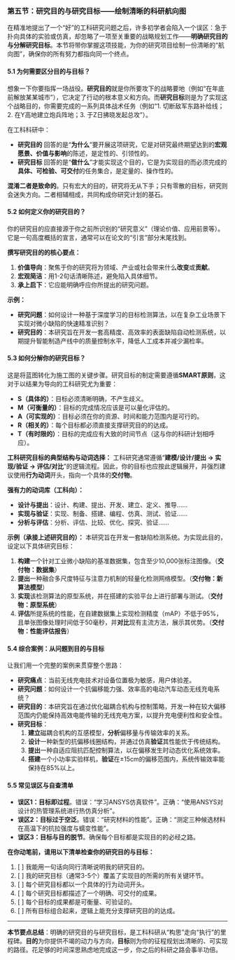 ### **第五节：研究目的与研究目标——绘制清晰的科研航向图**

在精准地提出了一个“好”的工科研究问题之后，许多初学者会陷入一个误区：急于扑向具体的实验或仿真，却忽略了一项至关重要的战略规划工作——**明确研究目的与分解研究目标**。本节将带你掌握这项技能，为你的研究项目绘制一份清晰的“航向图”，确保你的所有努力都指向同一个终点。

#### **5.1 为何需要区分目的与目标？**

想象一下你要指挥一场战役。**研究目的**就是你所要攻下的战略要地（例如“在年底前解放某某城市”），它决定了行动的根本意义和方向。而**研究目标**则是为了实现这个战略目的，你需要完成的一系列具体战术任务（例如“1. 切断敌军东路补给线；2. 在Y高地建立炮兵阵地；3. 于Z日拂晓发起总攻”）。

在工科科研中：
*   **研究目的** 回答的是“**为什么**”要开展这项研究，它是对研究最终期望达到的**宏观愿景、价值与影响**的陈述，是定性的、引领性的。
*   **研究目标** 回答的是“**做什么**”才能实现这个目的，它是为实现目的而必须完成的**具体、可检验、可交付**的任务集合，是定量的、操作性的。

**混淆二者是致命的**。只有宏大的目的，研究将无从下手；只有零散的目标，研究则会迷失方向。二者相辅相成，共同构成你研究计划的基石。

#### **5.2 如何定义你的研究目的？**

你的研究目的应直接源于你之前所识别的“研究意义”（理论价值、应用前景等）。它是一句高度概括的宣言，通常可以在论文的“引言”部分末尾找到。

**撰写研究目的的核心要点：**
1.  **价值导向**：聚焦于你的研究将为领域、产业或社会带来什么**改变**或**贡献**。
2.  **宏观简洁**：用1-2句话清晰陈述，避免陷入具体细节。
3.  **承上启下**：它应能明确呼应你所提出的研究问题。

**示例：**
*   **研究问题**：如何设计一种基于深度学习的目标检测算法，以在复杂工业场景下实现对微小缺陷的快速精准识别？
*   **研究目的**：本研究旨在开发一套高精度、高效率的表面缺陷自动检测系统，以期提升智能制造产线中的质量控制水平，降低人工成本并减少漏检率。

#### **5.3 如何分解你的研究目标？**

这是将蓝图转化为施工图的关键步骤。研究目标的制定需要遵循**SMART原则**，这对于以结果为导向的工科研究尤为重要：
*   **S（具体的）**：目标必须清晰明确，不产生歧义。
*   **M（可衡量的）**：目标的完成情况应该是可以量化评估的。
*   **A（可实现的）**：目标必须在你的资源、时间和能力范围内是可行的。
*   **R（相关的）**：每个目标都必须直接支撑研究目的的达成。
*   **T（有时限的）**：目标的完成应有大致的时间节点（这与你的科研计划相呼应）。

**工科研究目标的典型结构与动词选择：**
工科研究通常遵循“**建模/设计/提出 → 实现/验证 → 评估/对比**”的逻辑流程。因此，你的目标也应按此逻辑展开，并强烈建议使用**行为动词**开头，指向一个具体的**交付物**。

**强有力的动词库（工科向）：**
*   **设计与提出**：设计、构建、提出、开发、建立、定义、推导……
*   **实现与验证**：实现、制备、搭建、编程、仿真、测试、验证……
*   **分析与评估**：分析、评估、比较、优化、探究、验证……

**示例（承接上述研究目的）：**
本研究旨在开发一套缺陷检测系统。为实现此目的，设定以下具体研究目标：
1.  **构建**一个针对工业微小缺陷的基准数据集，包含至少10,000张标注图像。（**交付物：数据集**）
2.  **提出**一种融合多尺度特征与注意力机制的轻量化检测网络模型。（**交付物：新算法模型**）
3.  **实现**该检测算法的原型系统，并在搭建的实验平台上进行部署与测试。（**交付物：原型系统**）
4.  **评估**所提系统的性能，在自建数据集上实现检测精度（mAP）不低于95%，且单张图像处理时间低于50毫秒，并**对比**现有主流方法，展示其优势。（**交付物：性能评估报告**）

#### **5.4 综合案例：从问题到目的与目标**

让我们用一个完整的案例来贯穿整个思路：

*   **研究痛点**：当前无线充电技术对设备位置极为敏感，用户体验差。
*   **研究问题**：如何设计一个抗偏移能力强、效率高的电动汽车动态无线充电系统？
*   **研究目的**：本研究旨在通过优化磁耦合机构与控制策略，开发一种在较大偏移范围内仍能保持高效电能传输的无线充电方案，以提升充电便利性和安全性。
*   **研究目标**：
    1.  **建立**磁耦合机构的互感模型，**分析**偏移量与传输效率的关系。
    2.  **设计**一种新型的抗偏移线圈结构，并通过仿真**验证**其性能优于传统结构。
    3.  **提出**一种自适应阻抗匹配控制算法，以在偏移发生时动态优化系统效率。
    4.  **搭建**一个小功率实验样机，**验证**在±15cm的偏移范围内，系统传输效率能保持在85%以上。

#### **5.5 常见误区与自查清单**

*   **误区1：目标即过程**。错误：“学习ANSYS仿真软件”。正确：“使用ANSYS对设计的热管理系统进行热仿真分析”。
*   **误区2：目标过于空泛**。错误：“研究材料的性能”。正确：“测定三种候选材料在高温下的抗拉强度与蠕变性能”。
*   **误区3：目标与目的脱节**。确保每个目标都是实现目的的必经之路。

**在你动笔前，请用以下清单检查你的研究目的与目标：**
1.  [ ] 我能用一句话向同行清晰说明我的研究目的。
2.  [ ] 我的研究目标（通常3-5个）覆盖了实现目的所需的所有关键环节。
3.  [ ] 每个研究目标都以一个具体的行为动词开头。
4.  [ ] 每个研究目标都描述了一个明确、可交付的成果。
5.  [ ] 每个目标的成果都是可衡量、可验证的。
6.  [ ] 所有目标组合起来，逻辑上能充分支撑研究目的的达成。

---

**本节要点总结**：明确的研究目的与研究目标，是工科科研从“构思”走向“执行”的里程碑。**目的**为你提供不竭的动力与方向，**目标**则为你的征程规划出清晰的、可实现的路径。花足够的时间深思熟虑地完成这一步，你之后的科研之路会事半功倍。